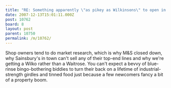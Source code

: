 ```yaml
---
title: "RE: Something apparently \"as pikey as Wilkinsons\" to open in Folkestone - 10762"
date: 2007-12-13T15:01:11.000Z
post: 10762
board: 8
layout: post
parent: 10750
permalink: /m/10762/
---
```

Shop owners tend to do market research, which is why M&S closed down, why Sainsbury's in town can't sell any of their top-end lines and why we're getting a Wilko rather than a Waitrose. You can't expect a bevvy of blue-rinse bingo-bothering biddies to turn their back on a lifetime of industrial-strength girdles and tinned food just because a few newcomers fancy a bit of a property boom.
